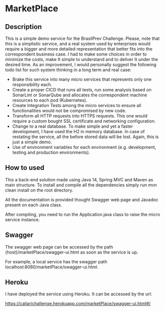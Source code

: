 # MarketPlace

## Description
This is a simple demo service for the BrasilPrev Challenge.  Please, note that this is a simplistic service,
 and a real system used by enterprises would require a bigger and more detailed representation that better fits 
 into the correspondent business case. I had to make some choices in order to minimize the costs, make It simple to understand
  and to deliver It under the desired time. As an improvement, I would personally suggest the following todo list for such 
  system thinking in a long term and real case:

- Brake this service into many micro services that represents only one responsibility each. 
- Create a proper CICD that runs all tests, run some analysis based on SonarLint or SonarQube and allocates the correspondent
  machine resources to each pod (Kubernetes).
- Create Integration Tests among the micro services to ensure all functionalities would not be compromised by new code.
- Transform all HTTP requests into HTTPS requests. This one would require a custom bought SSL certificate and networking
  configuration.
- Change to a real database. To make simple and yet a faster development, I have used the H2 in memory database. 
  In case of restating the service, all the before stored data will be lost. Again, this is just a simple demo.
- Use of environment variables for each environment (e.g. development, testing and production environments).

## How to used
This a back-end solution made using Java 14, Spring MVC and Maven as main structure. To install and compile all
 the dependencies simply run mvn clean install on the root directory.
 
All the documentation is provided thought Swagger web page and Javadoc present on each Java class.

After compiling, you need to run the Application.java class to raise the micro service instance.

## Swagger
The swagger web page can be accessed by the path {host}/marketPlace/swagger-ui.html as soon as the service is up.

For example, a local service has the swagger path localhost:8080/marketPlace/swagger-ui.html.

## Heroku
I have deployed the service using Heroku. It can be accessed by the url: 

https://caliarichallenge.herokuapp.com/marketPlace/swagger-ui.html#/
